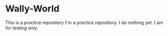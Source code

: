 # Wally-World
This is a practice repository
I'm a practice repository. I do nothing yet.
I am for testing only.
